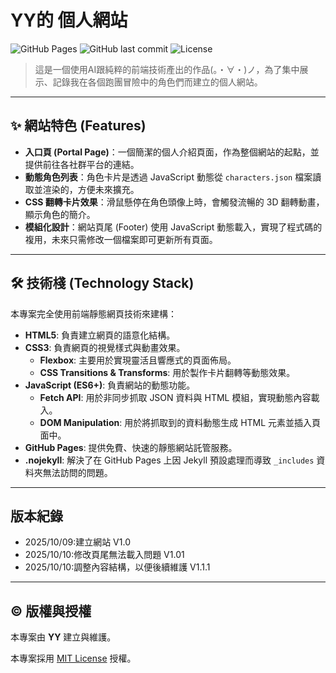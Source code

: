 # YY的 個人網站

<!-- 徽章 (Badges) 是選用的，但能讓你的專案看起來更專業 -->
<!-- 將 <你的GitHub使用者名稱> 和 <你的倉庫名稱> 替換成你自己的 -->
![GitHub Pages](https://img.shields.io/github/deployments/yuying-trpg/yuying-trpg.github.io/production?label=Website&logo=github)
![GitHub last commit](https://img.shields.io/github/last-commit/yuying-trpg/yuying-trpg.github.io)
![License](https://img.shields.io/badge/license-MIT-blue.svg)

> 這是一個使用AI跟純粹的前端技術產出的作品(。・∀・)ノ，為了集中展示、記錄我在各個跑團冒險中的角色們而建立的個人網站。
---

## ✨ 網站特色 (Features)

*   **入口頁 (Portal Page)**：一個簡潔的個人介紹頁面，作為整個網站的起點，並提供前往各社群平台的連結。
*   **動態角色列表**：角色卡片是透過 JavaScript 動態從 `characters.json` 檔案讀取並渲染的，方便未來擴充。
*   **CSS 翻轉卡片效果**：滑鼠懸停在角色頭像上時，會觸發流暢的 3D 翻轉動畫，顯示角色的簡介。
*   **模組化設計**：網站頁尾 (Footer) 使用 JavaScript 動態載入，實現了程式碼的複用，未來只需修改一個檔案即可更新所有頁面。
<!-- *   **角色詳細資料頁**：每個角色都擁有獨立的頁面，展示其全身立繪、詳細屬性、技能與背景故事。 -->
<!-- *   **響應式佈局 (RWD)**：所有頁面都經過調整，在桌面瀏覽器和手機等小螢幕裝置上都能有良好的瀏覽體驗。 -->

---

## 🛠️ 技術棧 (Technology Stack)

本專案完全使用前端靜態網頁技術來建構：

*   **HTML5**: 負責建立網頁的語意化結構。
*   **CSS3**: 負責網頁的視覺樣式與動畫效果。
    *   **Flexbox**: 主要用於實現靈活且響應式的頁面佈局。
    *   **CSS Transitions & Transforms**: 用於製作卡片翻轉等動態效果。
*   **JavaScript (ES6+)**: 負責網站的動態功能。
    *   **Fetch API**: 用於非同步抓取 JSON 資料與 HTML 模組，實現動態內容載入。
    *   **DOM Manipulation**: 用於將抓取到的資料動態生成 HTML 元素並插入頁面中。
*   **GitHub Pages**: 提供免費、快速的靜態網站託管服務。
*   **.nojekyll**: 解決了在 GitHub Pages 上因 Jekyll 預設處理而導致 `_includes` 資料夾無法訪問的問題。

---
## 版本紀錄
*  2025/10/09:建立網站 V1.0
*  2025/10/10:修改頁尾無法載入問題 V1.01
*  2025/10/10:調整內容結構，以便後續維護 V1.1.1
---

## ©️ 版權與授權

本專案由 **YY** 建立與維護。

本專案採用 [MIT License](LICENSE) 授權。
